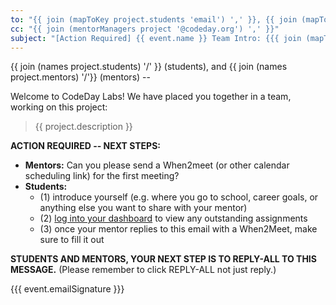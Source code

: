 ```yaml
---
to: "{{ join (mapToKey project.students 'email') ',' }}, {{ join (mapToKey project.mentors 'email') ','}}"
cc: "{{ join (mentorManagers project '@codeday.org') ',' }}"
subject: "[Action Required] {{ event.name }} Team Intro: {{{ join (mapToKey project.students 'givenName') ' <> ' }}} <> {{{ join (mapToKey project.mentors 'givenName') ' <> '}}}"
---
```


{{ join (names project.students) '/' }} (students), and {{ join (names project.mentors) '/'}} (mentors) --

Welcome to CodeDay Labs! We have placed you together in a team, working on this project:

<blockquote>{{ project.description }}</blockquote>

**ACTION REQUIRED -- NEXT STEPS:**

- **Mentors:** Can you please send a When2meet (or other calendar scheduling link) for the first meeting?
- **Students:**
  - (1) introduce yourself (e.g. where you go to school, career goals, or anything else you want to share with your mentor)
  - (2) [log into your dashboard](https://labs.codeday.org/dash) to view any outstanding assignments
  - (3) once your mentor replies to this email with a When2Meet, make sure to fill it out

**STUDENTS AND MENTORS, YOUR NEXT STEP IS TO REPLY-ALL TO THIS MESSAGE.** (Please remember to click REPLY-ALL not just reply.)

{{{ event.emailSignature }}}
